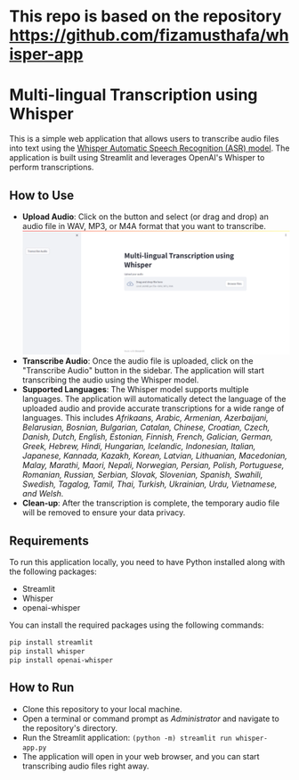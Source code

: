 # This repo is based on the repository https://github.com/fizamusthafa/whisper-app

# Multi-lingual Transcription using Whisper

This is a simple web application that allows users to transcribe audio files into text using the [Whisper Automatic Speech Recognition (ASR) model](https://github.com/openai/whisper). The application is built using Streamlit and leverages OpenAI's Whisper to perform transcriptions.

## How to Use

* **Upload Audio**: Click on the button and select (or drag and drop) an audio file in WAV, MP3, or M4A format that you want to transcribe.
  ![alt text](https://github.com/fizamusthafa/whisper-app/blob/master/overview.png "Drag or Upload")
* **Transcribe Audio**: Once the audio file is uploaded, click on the "Transcribe Audio" button in the sidebar. The application will start transcribing the audio using the Whisper model.
* **Supported Languages**: The Whisper model supports multiple languages. The application will automatically detect the language of the uploaded audio and provide accurate transcriptions for a wide range of languages. This includes *Afrikaans, Arabic, Armenian, Azerbaijani, Belarusian, Bosnian, Bulgarian, Catalan, Chinese, Croatian, Czech, Danish, Dutch, English, Estonian, Finnish, French, Galician, German, Greek, Hebrew, Hindi, Hungarian, Icelandic, Indonesian, Italian, Japanese, Kannada, Kazakh, Korean, Latvian, Lithuanian, Macedonian, Malay, Marathi, Maori, Nepali, Norwegian, Persian, Polish, Portuguese, Romanian, Russian, Serbian, Slovak, Slovenian, Spanish, Swahili, Swedish, Tagalog, Tamil, Thai, Turkish, Ukrainian, Urdu, Vietnamese, and Welsh.*
* **Clean-up**: After the transcription is complete, the temporary audio file will be removed to ensure your data privacy.

## Requirements

To run this application locally, you need to have Python installed along with the following packages:

* Streamlit
* Whisper
* openai-whisper

You can install the required packages using the following commands:
```
pip install streamlit
pip install whisper
pip install openai-whisper
```

## How to Run

* Clone this repository to your local machine.
* Open a terminal or command prompt as *Administrator* and navigate to the repository's directory.
* Run the Streamlit application: `(python -m) streamlit run whisper-app.py`
* The application will open in your web browser, and you can start transcribing audio files right away.

